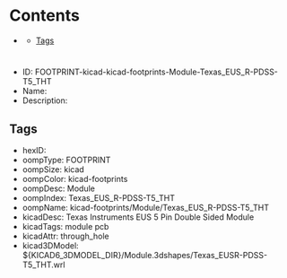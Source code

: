 



Contents
========

* [](#)
	* [Tags](#tags)

# 

- ID: FOOTPRINT-kicad-kicad-footprints-Module-Texas_EUS_R-PDSS-T5_THT
- Name: 
- Description: 

## Tags

- hexID: 
- oompType: FOOTPRINT
- oompSize: kicad
- oompColor: kicad-footprints
- oompDesc: Module
- oompIndex: Texas_EUS_R-PDSS-T5_THT
- oompName: kicad-footprints/Module/Texas_EUS_R-PDSS-T5_THT
- kicadDesc: Texas Instruments EUS 5 Pin Double Sided Module
- kicadTags: module pcb
- kicadAttr: through_hole
- kicad3DModel: ${KICAD6_3DMODEL_DIR}/Module.3dshapes/Texas_EUSR-PDSS-T5_THT.wrl
